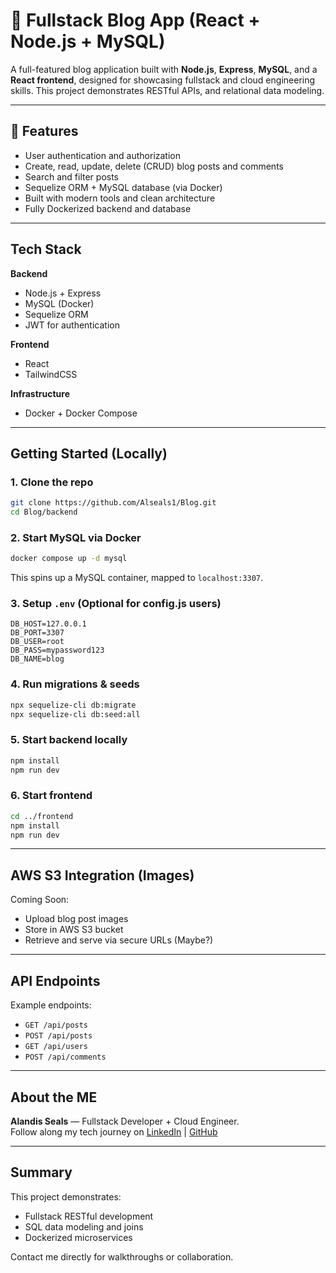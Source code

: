 # 📝 Fullstack Blog App (React + Node.js + MySQL)

A full-featured blog application built with **Node.js**, **Express**, **MySQL**, and a **React frontend**, designed for showcasing fullstack and cloud engineering skills. This project demonstrates RESTful APIs, and relational data modeling.

---

## 🚀 Features

- User authentication and authorization
- Create, read, update, delete (CRUD) blog posts and comments
- Search and filter posts
- Sequelize ORM + MySQL database (via Docker)
- Built with modern tools and clean architecture
- Fully Dockerized backend and database

---

## Tech Stack

**Backend**

- Node.js + Express
- MySQL (Docker)
- Sequelize ORM
- JWT for authentication

**Frontend**

- React
- TailwindCSS

**Infrastructure**

- Docker + Docker Compose

---

## Getting Started (Locally)

### 1. Clone the repo

```bash
git clone https://github.com/Alseals1/Blog.git
cd Blog/backend
```

### 2. Start MySQL via Docker

```bash
docker compose up -d mysql
```

This spins up a MySQL container, mapped to `localhost:3307`.

### 3. Setup `.env` (Optional for config.js users)

```env
DB_HOST=127.0.0.1
DB_PORT=3307
DB_USER=root
DB_PASS=mypassword123
DB_NAME=blog
```

### 4. Run migrations & seeds

```bash
npx sequelize-cli db:migrate
npx sequelize-cli db:seed:all
```

### 5. Start backend locally

```bash
npm install
npm run dev
```

### 6. Start frontend

```bash
cd ../frontend
npm install
npm run dev
```

---

## AWS S3 Integration (Images)

Coming Soon:

- Upload blog post images
- Store in AWS S3 bucket
- Retrieve and serve via secure URLs (Maybe?)

---

## API Endpoints

Example endpoints:

- `GET /api/posts`
- `POST /api/posts`
- `GET /api/users`
- `POST /api/comments`

---

## About the ME

**Alandis Seals** — Fullstack Developer + Cloud Engineer.  
Follow along my tech journey on [LinkedIn](https://www.linkedin.com/in/alandisseals/) | [GitHub](https://github.com/Alseals1)

---

## Summary

This project demonstrates:

- Fullstack RESTful development
- SQL data modeling and joins
- Dockerized microservices

Contact me directly for walkthroughs or collaboration.
